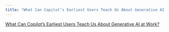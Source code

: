 ```yaml
---
title: "What Can Copilot’s Earliest Users Teach Us About Generative AI at Work?"
---
```


[What Can Copilot’s Earliest Users Teach Us About Generative AI at Work?](https://www.microsoft.com/en-us/worklab/work-trend-index/copilots-earliest-users-teach-us-about-generative-ai-at-work/)
